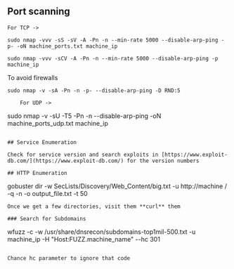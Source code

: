 ## Port scanning
	For TCP -> 
```
sudo nmap -vvv -sS -sV -A -Pn -n --min-rate 5000 --disable-arp-ping -p- -oN machine_ports.txt machine_ip 
```

```
sudo nmap -vvv -sCV -A -Pn -n --min-rate 5000 --disable-arp-ping -p machine_ip 
```

To avoid firewalls

```
sudo nmap -v -sA -Pn -n -p- --disable-arp-ping -D RND:5
```

```
	For UDP ->
```
sudo nmap -v -sU -T5 -Pn -n --disable-arp-ping -oN machine_ports_udp.txt machine_ip 
```

## Service Enumeration

Check for service version and search exploits in [https://www.exploit-db.com/](https://www.exploit-db.com/) for the version numbers

## HTTP Enumeration

```
gobuster dir -w SecLists/Discovery/Web_Content/big.txt -u http://machine / -q -n -o output_file.txt -t 50
```
Once we get a few directories, visit them **curl** them 

### Search for Subdomains

```
wfuzz -c -w /usr/share/dnsrecon/subdomains-top1mil-500.txt -u machine_ip -H "Host:FUZZ.machine_name" --hc 301 
```

Chance hc parameter to ignore that code
